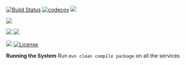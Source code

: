 [![Build Status](https://travis-ci.org/stackroute/ibm-wave7-lifeline.svg?branch=master)](https://travis-ci.org/stackroute/ibm-wave7-lifeline)
[![codecov](https://codecov.io/gh/stackroute/ibm-wave7-lifeline/branch/master/graph/badge.svg)](https://codecov.io/gh/stackroute/ibm-wave7-lifeline)
![](https://img.shields.io/codecov/c/github/stackroute/ibm-wave7-lifeline/master.svg?style=flat)

![](https://img.shields.io/github/issues/stackroute/ibm-wave7-lifeline.svg?style=popout)

![](https://img.shields.io/github/contributors/stackroute/ibm-wave7-lifeline.svg?style=popout)
![](https://img.shields.io/github/last-commit/stackroute/ibm-wave7-lifeline/master.svg?style=popout)

![](https://img.shields.io/github/repo-size/stackroute/ibm-wave7-lifeline.svg?style=popout)
[![License](https://img.shields.io/badge/License-Apache%202.0-blue.svg)](https://opensource.org/licenses/Apache-2.0)

****Running the System****
Run ```mvn clean compile package``` on all the services
